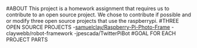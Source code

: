 #ABOUT 
This project is a homework assignment that requires us to contribute to an open source project. We chose to contribute if possible and or modify three open source projects that use the raspberrypi. 
#THREE OPEN SOURCE PROJECTS
-[samuelclay/Raspberry-Pi-Photo-Frame](https://github.com/samuelclay)
-claywebb/robot-framework
-jpescada/TwitterPiBot
#GOAL FOR EACH PROJECT
PARTS
 

